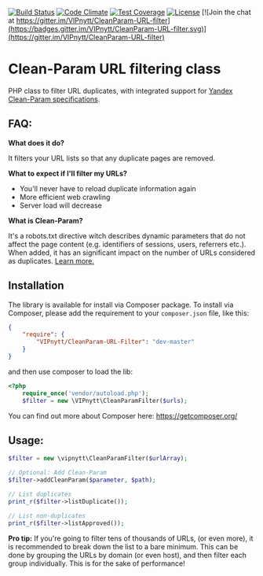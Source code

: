 [![Build Status](https://travis-ci.org/VIPnytt/CleanParam-URL-filter.svg?branch=master)](https://travis-ci.org/VIPnytt/CleanParam-URL-filter) [![Code Climate](https://codeclimate.com/github/VIPnytt/CleanParam-URL-filter/badges/gpa.svg)](https://codeclimate.com/github/VIPnytt/CleanParam-URL-filter) [![Test Coverage](https://codeclimate.com/github/VIPnytt/CleanParam-URL-filter/badges/coverage.svg)](https://codeclimate.com/github/VIPnytt/CleanParam-URL-filter/coverage) [![License](https://poser.pugx.org/VIPnytt/CleanParam-URL-filter/license)](https://packagist.org/packages/VIPnytt/CleanParam-URL-filter) [![Join the chat at https://gitter.im/VIPnytt/CleanParam-URL-filter](https://badges.gitter.im/VIPnytt/CleanParam-URL-filter.svg)](https://gitter.im/VIPnytt/CleanParam-URL-filter)

# Clean-Param URL filtering class
PHP class to filter URL duplicates, with integrated support for [Yandex Clean-Param specifications](https://yandex.com/support/webmaster/controlling-robot/robots-txt.xml#clean-param).

## FAQ:
**What does it do?**

It filters your URL lists so that any duplicate pages are removed.

**What to expect if I'll filter my URLs?**

- You'll never have to reload duplicate information again
- More efficient web crawling
- Server load will decrease

**What is Clean-Param?**

It's a robots.txt directive witch describes dynamic parameters that do not affect the page content (e.g. identifiers of sessions, users, referrers etc.). When added, it has an significant impact on the number of URLs considered as duplicates. [Learn more.](https://yandex.com/support/webmaster/controlling-robot/robots-txt.xml#clean-param)

## Installation
The library is available for install via Composer package. To install via Composer, please add the requirement to your ````composer.json```` file, like this:

```json
{
	"require": {
		"VIPnytt/CleanParam-URL-Filter": "dev-master"
	}
}
```

and then use composer to load the lib:

```php
<?php
	require_once('vendor/autoload.php');
	$filter = new \VIPnytt\CleanParamFilter($urls);
```

You can find out more about Composer here: https://getcomposer.org/


## Usage:
````php
$filter = new \vipnytt\CleanParamFilter($urlArray);

// Optional: Add Clean-Param
$filter->addCleanParam($parameter, $path);

// List duplicates
print_r($filter->listDuplicate());

// List non-duplicates
print_r($filter->listApproved());
````
**Pro tip:** If you're going to filter tens of thousands of URLs, (or even more), it is recommended to break down the list to a bare minimum. This can be done by grouping the URLs by domain (or even host), and then filter each group individually. This is for the sake of performance!
